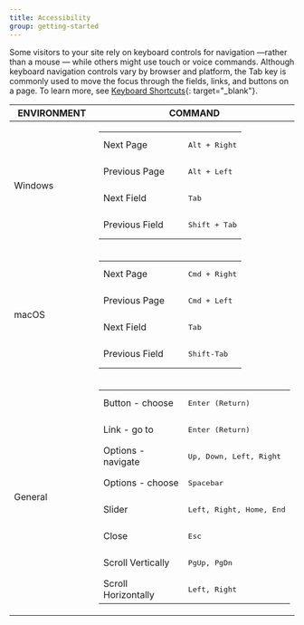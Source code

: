 ```yaml
---
title: Accessibility
group: getting-started
---
```


Some visitors to your site rely on keyboard controls for navigation —rather than a mouse — while others might use touch or voice commands. Although keyboard navigation controls vary by browser and platform, the Tab key is commonly used to move the focus through the fields, links, and buttons on a page. To learn more, see [Keyboard Shortcuts][1]{: target="_blank"}.

<table>
      <col WIDTH="150">
	   <col WIDTH="auto">
      <thead>
         <tr>
            <th>ENVIRONMENT</th>
            <th>COMMAND</th>
         </tr>
      </thead>
      <tbody>
         <tr>
            <td>Windows</td>
            <td>
               <table>
                  <col WIDTH="150">
                  <col WIDTH="auto">
                  <tbody>
                     <tr>
                        <td>Next Page</td>
                        <td>
                           <pre>Alt + Right</pre>
                        </td>
                     </tr>
                     <tr>
                        <td>Previous Page</td>
                        <td>
                           <pre>Alt + Left</pre>
                        </td>
                     </tr>
                     <tr>
                        <td>Next Field</td>
                        <td>
                           <pre>Tab</pre>
                        </td>
                     </tr>
                     <tr>
                        <td>Previous Field</td>
                        <td>
                           <pre>Shift + Tab</pre>
                        </td>
                     </tr>
                  </tbody>
               </table>
            </td>
         </tr>
         <tr>
            <td>macOS</td>
            <td>
               <table>
                  <col WIDTH="150">
	               <col WIDTH="auto">
                  <tbody>
                     <tr>
                        <td>Next Page</td>
                        <td>
                           <pre>Cmd + Right</pre>
                        </td>
                     </tr>
                     <tr>
                        <td>Previous Page</td>
                        <td>
                           <pre>Cmd + Left</pre>
                        </td>
                     </tr>
                     <tr>
                        <td>Next Field</td>
                        <td>
                           <pre>Tab</pre>
                        </td>
                     </tr>
                     <tr>
                        <td>Previous Field</td>
                        <td>
                           <pre>Shift-Tab</pre>
                        </td>
                     </tr>
                  </tbody>
               </table>
            </td>
         </tr>
         <tr>
            <td>General</td>
            <td>
               <table>
                  <col WIDTH="150">
	               <col WIDTH="auto">
                  <tbody>
                     <tr>
                        <td>Button - choose</td>
                        <td>
                           <pre>Enter (Return)</pre>
                        </td>
                     </tr>
                     <tr>
                        <td>Link - go to</td>
                        <td>
                           <pre>Enter (Return)</pre>
                        </td>
                     </tr>
                     <tr>
                        <td>Options - navigate</td>
                        <td>
                           <pre>Up, Down, Left, Right</pre>
                        </td>
                     </tr>
                     <tr>
                        <td>Options - choose</td>
                        <td>
                           <pre>Spacebar</pre>
                        </td>
                     </tr>
                     <tr>
                        <td>Slider</td>
                        <td>
                           <pre>Left, Right, Home, End</pre>
                        </td>
                     </tr>
                     <tr>
                        <td>Close</td>
                        <td>
                           <pre>Esc</pre>
                        </td>
                     </tr>
                     <tr>
                        <td>Scroll Vertically</td>
                        <td>
                           <pre>PgUp, PgDn</pre>
                        </td>
                     </tr>
                     <tr>
                        <td>Scroll Horizontally</td>
                        <td>
                           <pre>Left, Right</pre>
                        </td>
                     </tr>
                  </tbody>
               </table>
            </td>
         </tr>
      </tbody>
   </table>

[1]: https://en.wikipedia.org/wiki/Table_of_keyboard_shortcuts